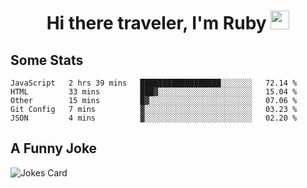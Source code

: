 <h1 align="center">Hi there traveler, I'm Ruby <img src="https://user-images.githubusercontent.com/81705278/122967910-fa9b5a00-d358-11eb-99ec-db00243bed5a.gif" width="30px"> </h1>

<h2>Some Stats</h2>

<!--START_SECTION:waka-->
```
JavaScript   2 hrs 39 mins   ██████████████████░░░░░░░   72.14 % 
HTML         33 mins         ███▓░░░░░░░░░░░░░░░░░░░░░   15.04 % 
Other        15 mins         █▓░░░░░░░░░░░░░░░░░░░░░░░   07.06 % 
Git Config   7 mins          ▓░░░░░░░░░░░░░░░░░░░░░░░░   03.23 % 
JSON         4 mins          ▓░░░░░░░░░░░░░░░░░░░░░░░░   02.20 % 
```
<!--END_SECTION:waka-->

<h2>A Funny Joke</h2>

<!-- jokes -->
<img src="https://readme-jokes.vercel.app/api?theme=material-palenight" alt="Jokes Card"/>

